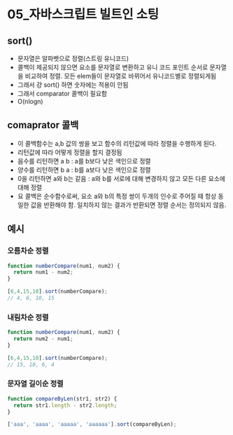 # 05_자바스크립트 빌트인 소팅

## sort()

- 문자열은 알파벳으로 정렬(스트링 유니코드)
- 콜백이 제공되지 않으면 요소를 문자열로 변환하고 유니 코드 포인트 순서로 문자열을 비교하여 정렬. 모든 elem들이 문자열로 바뀌어서 유니코드별로 정렬되게됨
- 그래서 걍 sort() 하면 숫자에는 적용이 안됨
- 그래서 comparator 콜백이 필요함
- O(nlogn)

## comaprator 콜백

- 이 콜백함수는 a,b 값의 쌍을 보고 함수의 리턴값에 따라 정렬을 수행하게 된다.
- 리턴값에 따라 어떻게 정렬을 할지 결정됨
- 음수를 리턴하면 a b : a를 b보다 낮은 색인으로 정렬
- 양수를 리턴하면 b a : b를 a보다 낮은 색인으로 정렬
- 0을 리턴하면 a와 b는 같음 : a와 b를 서로에 대해 변경하지 않고 모든 다른 요소에 대해 정렬
- 요 콜백은 순수함수로써, 요소 a와 b의 특정 쌍이 두개의 인수로 주어질 때 항상 동일한 값을 반환해야 함. 일치하지 않는 결과가 반환되면 정렬 순서는 정의되지 않음.

## 예시

### 오름차순 정렬

```js
function numberCompare(num1, num2) {
  return num1 - num2;
}

[6,4,15,10].sort(numberCompare);
// 4, 6, 10, 15
```

### 내림차순 정렬

```js
function numberCompare(num1, num2) {
  return num2 - num1;
}

[6,4,15,10].sort(numberCompare);
// 15, 10, 6, 4
```

### 문자열 길이순 정렬

```js
function compareByLen(str1, str2) {
  return str1.length - str2.length;
}

['aaa', 'aaaa', 'aaaaa', 'aaaaaa'].sort(compareByLen);
```
